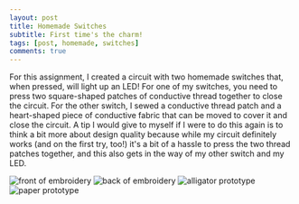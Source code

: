 ```yaml
---
layout: post
title: Homemade Switches
subtitle: First time's the charm!
tags: [post, homemade, switches]
comments: true
---
```


For this assignment, I created a circuit with two homemade switches that, when pressed, will light up an LED! For one of my switches, you need to press two square-shaped patches of conductive thread together to close the circuit. For the other switch, I sewed a conductive thread patch and a heart-shaped piece of conductive fabric that can be moved to cover it and close the circuit. A tip I would give to myself if I were to do this again is to think a bit more about design quality because while my circuit definitely works (and on the first try, too!) it's a bit of a hassle to press the two thread patches together, and this also gets in the way of my other switch and my LED.

![front of embroidery](https://osun001.github.io/assets/img/IMG_6633.jpg)
![back of embroidery](https://osun001.github.io/assets/img/IMG_6633.jpg)
![alligator prototype](https://osun001.github.io/assets/img/IMG_6635.jpg)
![paper prototype](https://osun001.github.io/assets/img/IMG_6639.jpg)
